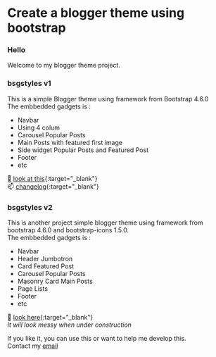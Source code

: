 # Create a blogger theme using bootstrap
### Hello
Welcome to my blogger theme project.  

### bsgstyles v1
This is a simple Blogger theme using framework from Bootstrap 4.6.0  
The embbedded gadgets is :
- Navbar
- Using 4 colum
- Carousel Popular Posts
- Main Posts with featured first image
- Side widget Popular Posts and Featured Post
- Footer
- etc  

👀 [look at this](https://bgsstyles-1.blogspot.com/){:target="_blank"}  
📫 [changelog](https://bagoes.github.io/blog/2021/07/25/bgsstyles-1-blogger-theme){:target="_blank"}  

### bsgstyles v2
This is another project simple blogger theme using framework from bootstrap 4.6.0 and bootstrap-icons 1.5.0.\
The embbedded gadgets is :
- Navbar
- Header Jumbotron
- Card Featured Post
- Carousel Popular Posts
- Masonry Card Main Posts
- Page Lists
- Footer
- etc

👀 [look here](https://bgsstyles.blogspot.com){:target="_blank"}  
_It will look messy when under construction_  

If you like it, you can use this or want to help me develop this.\
Contact my [email](mailto:bgs@bgs.web.id)
